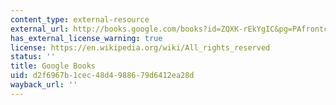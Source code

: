 ```yaml
---
content_type: external-resource
external_url: http://books.google.com/books?id=ZQXK-rEkYgIC&pg=PAfrontcover
has_external_license_warning: true
license: https://en.wikipedia.org/wiki/All_rights_reserved
status: ''
title: Google Books
uid: d2f6967b-1cec-48d4-9886-79d6412ea28d
wayback_url: ''
---
```

